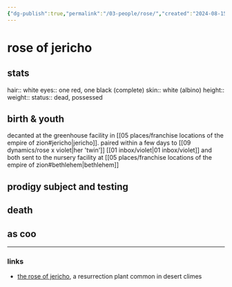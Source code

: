 ```yaml
---
{"dg-publish":true,"permalink":"/03-people/rose/","created":"2024-08-15T11:45:30.000-05:00","updated":"2025-10-25T20:35:03.067-05:00"}
---
```


# rose of jericho

## stats
hair:: white
eyes:: one red, one black (complete)
skin:: white (albino)
height::
weight::
status:: dead, possessed
## birth & youth
decanted at the greenhouse facility in [[05 places/franchise locations of the empire of zion#jericho\|jericho]]. paired within a few days to [[09 dynamics/rose x violet\|her 'twin']] [[01 inbox/violet\|01 inbox/violet]] and both sent to the nursery facility at [[05 places/franchise locations of the empire of zion#bethlehem\|bethlehem]]

## prodigy subject and testing


## death


## as coo



---
### links
- [the rose of jericho](https://www.britannica.com/plant/rose-of-Jericho), a resurrection plant common in desert climes